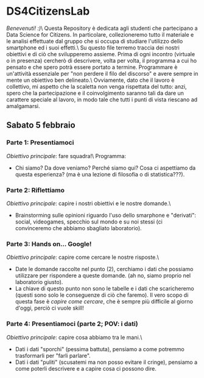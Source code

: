 # DS4CitizensLab
*Benevenuti! :)*\\
Questa Repository è dedicata agli studenti che partecipano a Data Science for Citizens. In particolare, collezioneremo tutto il materiale e le analisi effettuate dal gruppo che si occupa di studiare l'utilizzo dello smartphone ed i suoi effetti.\\
Su questo file terremo traccia dei nostri obiettivi e di ciò che svilupperemo assieme. Prima di ogni incontro (virtuale o in presenza) cercherò di descrivere, volta per volta, il programma a cui ho pensato e che spero potrà essere portato a termine. Programmare è un'attività essenziale per "non perdere il filo del discorso" e avere sempre in mente un obiettivo ben delineato.\\
Ovviamente, dato che il lavoro è collettivo, mi aspetto che la scaletta non venga rispettata del tutto: anzi, spero che la partecipazione e il coinvolgimento saranno tali da dare un carattere speciale al lavoro, in modo tale che tutti i punti di vista riescano ad amalgamarsi. 

## Sabato 5 febbraio
### Parte 1: Presentiamoci
*Obiettivo principale*: fare squadra!\\
Programma:
- Chi siamo? Da dove veniamo? Perché siamo qui? Cosa ci aspettiamo da questa esperienza? (ma è una lezione di filosofia o di statistica???).
### Parte 2: Riflettiamo
*Obiettivo principale*: capire i nostri obiettivi e le nostre domande.\\
- Brainstorming sulle opinioni riguardo l'uso dello smarphone e "derivati": social, videogames, specchio sul mondo e su noi stessi (ci convinceremo che abbiamo sbagliato laboratorio).
### Parte 3: Hands on... Google!
*Obiettivo principale*: capire come cercare le nostre risposte.\\
- Date le domande raccolte nel punto (2), cerchiamo i dati che possiamo utilizzare per rispondere a queste domande. (ah no, siamo proprio nel laboratorio giusto).
- La chiave di questo punto non sono le tabelle e i dati che scaricheremo (questi sono solo le conseguenze di ciò che faremo). Il vero scopo di questa fase è *capire come cercare*, che è sempre più difficile al giorno d'oggi, perciò ci vuole skill!
### Parte 4: Presentiamoci (parte 2; POV: i dati)
*Obiettivo principale*: capire cosa abbiamo tra le mani.\\
- Dati i dati "sporchi" (pessima battuta), pensiamo a come potremmo trasformarli per "farli parlare".
- Dati i dati "puliti" (scusatemi ma non posso evitare il cringe), pensiamo a come poterli descrivere e a capire cosa ci possono dire.
